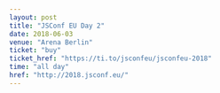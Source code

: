 ```yaml
---
layout: post
title: "JSConf EU Day 2"
date: 2018-06-03
venue: "Arena Berlin"
ticket: "buy"
ticket_href: "https://ti.to/jsconfeu/jsconfeu-2018"
time: "all day"
href: "http://2018.jsconf.eu/"
---
```

